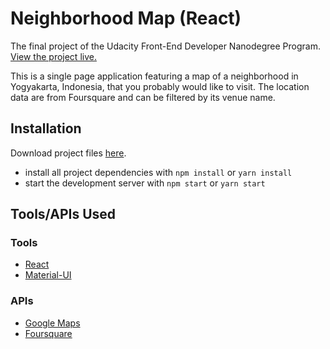 # Neighborhood Map (React) 
The final project of the Udacity Front-End Developer Nanodegree Program. [View the project live.](https://indolligence.github.io/ID-intelligence)

This is a single page application featuring a map of a neighborhood in Yogyakarta, Indonesia, that you probably would like to visit. The location data are from Foursquare and can be filtered by its venue name.

## Installation

Download project files [here](https://github.com/Indolligence/ID-intelligence/archive/master.zip).

* install all project dependencies with `npm install` or `yarn install`
* start the development server with `npm start` or `yarn start`

## Tools/APIs Used

### Tools

* [React](https://reactjs.org/)
* [Material-UI](https://material-ui.com/)

### APIs

* [Google Maps](https://developers.google.com/maps/)
* [Foursquare](https://developer.foursquare.com/)